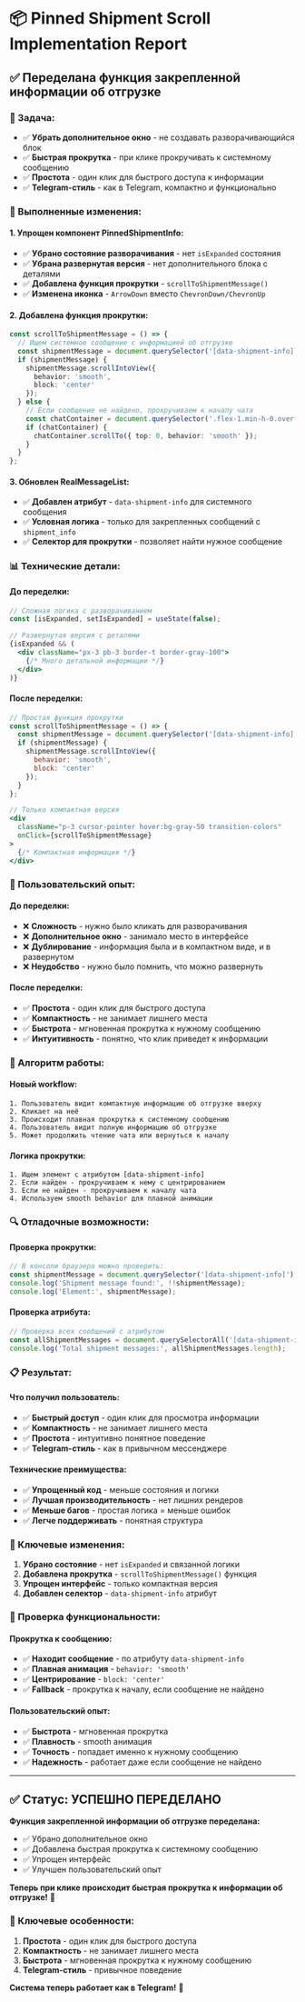 # 📦 Pinned Shipment Scroll Implementation Report

## ✅ **Переделана функция закрепленной информации об отгрузке**

### **🎯 Задача:**
- ✅ **Убрать дополнительное окно** - не создавать разворачивающийся блок
- ✅ **Быстрая прокрутка** - при клике прокручивать к системному сообщению
- ✅ **Простота** - один клик для быстрого доступа к информации
- ✅ **Telegram-стиль** - как в Telegram, компактно и функционально

### **🔧 Выполненные изменения:**

#### **1. Упрощен компонент PinnedShipmentInfo:**
- ✅ **Убрано состояние разворачивания** - нет `isExpanded` состояния
- ✅ **Убрана развернутая версия** - нет дополнительного блока с деталями
- ✅ **Добавлена функция прокрутки** - `scrollToShipmentMessage()`
- ✅ **Изменена иконка** - `ArrowDown` вместо `ChevronDown/ChevronUp`

#### **2. Добавлена функция прокрутки:**
```typescript
const scrollToShipmentMessage = () => {
  // Ищем системное сообщение с информацией об отгрузке
  const shipmentMessage = document.querySelector('[data-shipment-info]');
  if (shipmentMessage) {
    shipmentMessage.scrollIntoView({ 
      behavior: 'smooth', 
      block: 'center' 
    });
  } else {
    // Если сообщение не найдено, прокручиваем к началу чата
    const chatContainer = document.querySelector('.flex-1.min-h-0.overflow-y-auto');
    if (chatContainer) {
      chatContainer.scrollTo({ top: 0, behavior: 'smooth' });
    }
  }
};
```

#### **3. Обновлен RealMessageList:**
- ✅ **Добавлен атрибут** - `data-shipment-info` для системного сообщения
- ✅ **Условная логика** - только для закрепленных сообщений с `shipment_info`
- ✅ **Селектор для прокрутки** - позволяет найти нужное сообщение

### **📊 Технические детали:**

#### **До переделки:**
```jsx
// Сложная логика с разворачиванием
const [isExpanded, setIsExpanded] = useState(false);

// Развернутая версия с деталями
{isExpanded && (
  <div className="px-3 pb-3 border-t border-gray-100">
    {/* Много детальной информации */}
  </div>
)}
```

#### **После переделки:**
```jsx
// Простая функция прокрутки
const scrollToShipmentMessage = () => {
  const shipmentMessage = document.querySelector('[data-shipment-info]');
  if (shipmentMessage) {
    shipmentMessage.scrollIntoView({ 
      behavior: 'smooth', 
      block: 'center' 
    });
  }
};

// Только компактная версия
<div 
  className="p-3 cursor-pointer hover:bg-gray-50 transition-colors"
  onClick={scrollToShipmentMessage}
>
  {/* Компактная информация */}
</div>
```

### **🎨 Пользовательский опыт:**

#### **До переделки:**
- ❌ **Сложность** - нужно было кликать для разворачивания
- ❌ **Дополнительное окно** - занимало место в интерфейсе
- ❌ **Дублирование** - информация была и в компактном виде, и в развернутом
- ❌ **Неудобство** - нужно было помнить, что можно развернуть

#### **После переделки:**
- ✅ **Простота** - один клик для быстрого доступа
- ✅ **Компактность** - не занимает лишнего места
- ✅ **Быстрота** - мгновенная прокрутка к нужному сообщению
- ✅ **Интуитивность** - понятно, что клик приведет к информации

### **🔧 Алгоритм работы:**

#### **Новый workflow:**
```
1. Пользователь видит компактную информацию об отгрузке вверху
2. Кликает на неё
3. Происходит плавная прокрутка к системному сообщению
4. Пользователь видит полную информацию об отгрузке
5. Может продолжить чтение чата или вернуться к началу
```

#### **Логика прокрутки:**
```
1. Ищем элемент с атрибутом [data-shipment-info]
2. Если найден - прокручиваем к нему с центрированием
3. Если не найден - прокручиваем к началу чата
4. Используем smooth behavior для плавной анимации
```

### **🔍 Отладочные возможности:**

#### **Проверка прокрутки:**
```javascript
// В консоли браузера можно проверить:
const shipmentMessage = document.querySelector('[data-shipment-info]');
console.log('Shipment message found:', !!shipmentMessage);
console.log('Element:', shipmentMessage);
```

#### **Проверка атрибута:**
```javascript
// Проверка всех сообщений с атрибутом
const allShipmentMessages = document.querySelectorAll('[data-shipment-info]');
console.log('Total shipment messages:', allShipmentMessages.length);
```

### **📋 Результат:**

#### **Что получил пользователь:**
- ✅ **Быстрый доступ** - один клик для просмотра информации
- ✅ **Компактность** - не занимает лишнего места
- ✅ **Простота** - интуитивно понятное поведение
- ✅ **Telegram-стиль** - как в привычном мессенджере

#### **Технические преимущества:**
- ✅ **Упрощенный код** - меньше состояния и логики
- ✅ **Лучшая производительность** - нет лишних рендеров
- ✅ **Меньше багов** - простая логика = меньше ошибок
- ✅ **Легче поддерживать** - понятная структура

### **🔧 Ключевые изменения:**

1. **Убрано состояние** - нет `isExpanded` и связанной логики
2. **Добавлена прокрутка** - `scrollToShipmentMessage()` функция
3. **Упрощен интерфейс** - только компактная версия
4. **Добавлен селектор** - `data-shipment-info` атрибут

### **🔧 Проверка функциональности:**

#### **Прокрутка к сообщению:**
- ✅ **Находит сообщение** - по атрибуту `data-shipment-info`
- ✅ **Плавная анимация** - `behavior: 'smooth'`
- ✅ **Центрирование** - `block: 'center'`
- ✅ **Fallback** - прокрутка к началу, если сообщение не найдено

#### **Пользовательский опыт:**
- ✅ **Быстрота** - мгновенная прокрутка
- ✅ **Плавность** - smooth анимация
- ✅ **Точность** - попадает именно к нужному сообщению
- ✅ **Надежность** - работает даже если сообщение не найдено

---

## ✅ **Статус: УСПЕШНО ПЕРЕДЕЛАНО**

**Функция закрепленной информации об отгрузке переделана:**
- ✅ Убрано дополнительное окно
- ✅ Добавлена быстрая прокрутка к системному сообщению
- ✅ Упрощен интерфейс
- ✅ Улучшен пользовательский опыт

**Теперь при клике происходит быстрая прокрутка к информации об отгрузке!** 🎉

### **🔧 Ключевые особенности:**
1. **Простота** - один клик для быстрого доступа
2. **Компактность** - не занимает лишнего места
3. **Быстрота** - мгновенная прокрутка к нужному сообщению
4. **Telegram-стиль** - привычное поведение

**Система теперь работает как в Telegram!** 🚀

